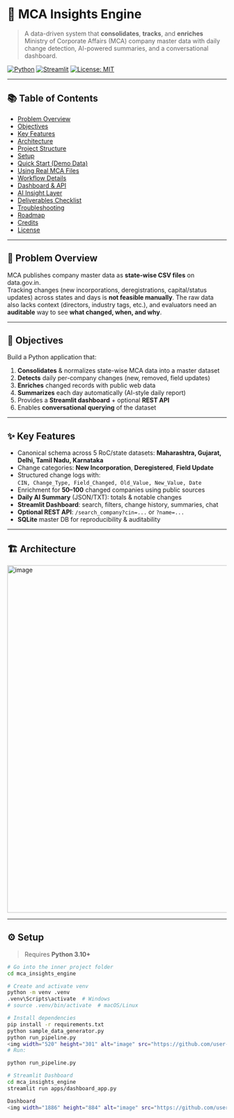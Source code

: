# 🏢 MCA Insights Engine

> A data-driven system that **consolidates**, **tracks**, and **enriches** Ministry of Corporate Affairs (MCA) company master data with daily change detection, AI-powered summaries, and a conversational dashboard.

[![Python](https://img.shields.io/badge/Python-3.10+-blue.svg)]()
[![Streamlit](https://img.shields.io/badge/Streamlit-1.37+-ff4b4b.svg)]()
[![License: MIT](https://img.shields.io/badge/License-MIT-green.svg)]()

---

## 📚 Table of Contents
- [Problem Overview](#-problem-overview)
- [Objectives](#-objectives)
- [Key Features](#-key-features)
- [Architecture](#-architecture)
- [Project Structure](#-project-structure)
- [Setup](#-setup)
- [Quick Start (Demo Data)](#-quick-start-demo-data)
- [Using Real MCA Files](#-using-real-mca-files)
- [Workflow Details](#-workflow-details)
- [Dashboard & API](#-dashboard--api)
- [AI Insight Layer](#-ai-insight-layer)
- [Deliverables Checklist](#-deliverables-checklist)
- [Troubleshooting](#-troubleshooting)
- [Roadmap](#-roadmap)
- [Credits](#-credits)
- [License](#-license)

---

## 🧩 Problem Overview
MCA publishes company master data as **state-wise CSV files** on data.gov.in.  
Tracking changes (new incorporations, deregistrations, capital/status updates) across states and days is **not feasible manually**. The raw data also lacks context (directors, industry tags, etc.), and evaluators need an **auditable** way to see **what changed, when, and why**.

---

## 🎯 Objectives
Build a Python application that:
1. **Consolidates** & normalizes state-wise MCA data into a master dataset  
2. **Detects** daily per-company changes (new, removed, field updates)  
3. **Enriches** changed records with public web data  
4. **Summarizes** each day automatically (AI-style daily report)  
5. Provides a **Streamlit dashboard** + optional **REST API**  
6. Enables **conversational querying** of the dataset

---

## ✨ Key Features
- Canonical schema across 5 RoC/state datasets: **Maharashtra, Gujarat, Delhi, Tamil Nadu, Karnataka**
- Change categories: **New Incorporation**, **Deregistered**, **Field Update**
- Structured change logs with:  
  `CIN, Change_Type, Field_Changed, Old_Value, New_Value, Date`
- Enrichment for **50–100** changed companies using public sources
- **Daily AI Summary** (JSON/TXT): totals & notable changes
- **Streamlit Dashboard**: search, filters, change history, summaries, chat
- **Optional REST API**: `/search_company?cin=...` or `?name=...`
- **SQLite** master DB for reproducibility & auditability

---

## 🏗️ Architecture

<img width="564" height="798" alt="image" src="https://github.com/user-attachments/assets/d1b1cb23-443a-4ba5-92f3-12d3fd637e74" />

---

## ⚙️ Setup

> Requires **Python 3.10+**

```bash
# Go into the inner project folder
cd mca_insights_engine

# Create and activate venv
python -m venv .venv
.venv\Scripts\activate  # Windows
# source .venv/bin/activate  # macOS/Linux

# Install dependencies
pip install -r requirements.txt
python sample_data_generator.py
python run_pipeline.py
<img width="520" height="301" alt="image" src="https://github.com/user-attachments/assets/060a907a-f6d5-4780-a0b3-398c12932bc4" />
# Run:

python run_pipeline.py

# Streamlit Dashboard
cd mca_insights_engine
streamlit run apps/dashboard_app.py

Dashboard
<img width="1886" height="884" alt="image" src="https://github.com/user-attachments/assets/98759748-854a-4a60-b833-dbf142cc7b52" />



